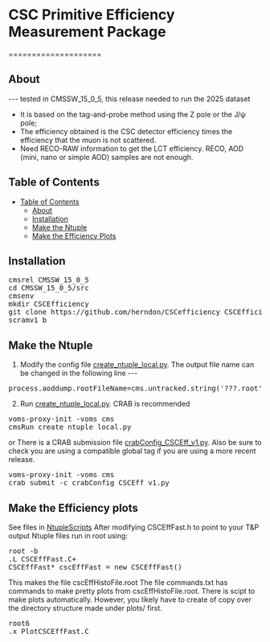 # CSC Primitive Efficiency Measurement Package
====================

## About
--- tested in CMSSW_15_0_5, this release needed to run the 2025 dataset
* It is based on the tag-and-probe method using the Z pole or the J/ψ pole;
* The efficiency obtained is the CSC detector efficiency times the efficiency that the muon is not scattered.
* Need RECO-RAW information to get the LCT efficiency. RECO, AOD (mini, nano or simple AOD) samples are not enough.

## Table of Contents
- [Table of Contents](#table-of-contents)
    - [About](#about)
    - [Installation](#installation)
    - [Make the Ntuple](#make-the-ntuple)
    - [Make the Efficiency Plots](#make-the-efficiency-plots)
   
## Installation
<pre>
cmsrel CMSSW_15_0_5
cd CMSSW_15_0_5/src
cmsenv
mkdir CSCEfficiency
git clone https://github.com/herndon/CSCefficiency CSCEfficiency
scramv1 b
</pre>

## Make the Ntuple
1. Modify the config file [create_ntuple_local.py](CSCEfficiency/create_ntuple_local.py). 
The output file name can be changed in the following line ---
<pre>
process.aoddump.rootFileName=cms.untracked.string('???.root')
</pre>

2. Run [create_ntuple_local.py](CSCEfficiency/create_ntuple_local.py). CRAB is recommended
<pre>
voms-proxy-init -voms cms
cmsRun create_ntuple_local.py
</pre>

or
There is a CRAB submission file [crabConfig_CSCEff_v1.py](CSCEfficiency/crabConfig_CSCEff_v1.py). Also be sure to check you are using a compatible global tag if you are using a more recent release.
<pre>
voms-proxy-init -voms cms
crab submit -c crabConfig_CSCEff_v1.py
</pre>


## Make the Efficiency plots
See files in [NtupleScripts](CSCEfficiency/NtupleScripts/.)
After modifying CSCEffFast.h to point to your T&P output Ntuple files run in root using:
<pre>
root -b
.L CSCEffFast.C+
CSCEffFast* cscEffFast = new CSCEffFast()
</pre>
This makes the file cscEffHistoFile.root
The file commands.txt has commands to make pretty plots from cscEffHistoFile.root.
There is scipt to make plots automatically.  However, you likely have to create of copy over the directory structure made under plots/ first.
<pre>
root6
.x PlotCSCEffFast.C
</pre>
